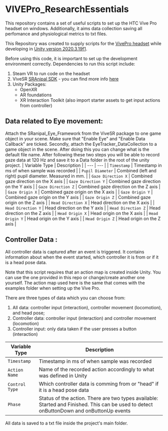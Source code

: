# VIVEPro_ResearchEssentials

This repository contains a set of useful scripts to set up the HTC Vive Pro headset on windows. Additionally, it aims data collection saving all perfomance and physiological metrics to txt files.

This Repository was created to supply scripts for the [VivePro headset](https://www.vive.com/eu/product/vive-pro/) while developing in [Unity version 2020.3.19f1](https://unity3d.com/unity/whats-new/2020.3.19).

Before using this code, it is important to set up the development environment correctly. Dependencies to run this script include:

1. Steam VR to run code on the headset
2. ViveSR [SRAnipal SDK](https://hub.vive.com/en-US/download) - you can find more info [here](https://dl.vive.com/Tracker/Guideline/Vive%20Face%20Tracker%20Developer%20Quick%20Start.pdf)
3. Unity Packages: 
   - OpenXR
   - AR foundations 
   - XR Interaction Toolkit (also import starter assets to get input actions from controller)

## Data related to Eye movement: 

Attach the SRanipal_Eye_Framework from the ViveSR package to one game object in your scene. Make sure that "Enable Eye" and "Enable Data Callback" are ticked.
Secondly, attach the EyeTracker_DataCollection to a game object in the scene. After doing this you can change what is the default file name. After following these two steps you will be able to record gaze data at 120 Hz and save it to a Data folder in the root of the unity project.
| Variable Type | Description | 
| --- | --- |
| `Timestamp` | Timestamp in ms of when sample was recorded |
| `Pupil Diameter` | Combined (left and right) pupil diameter. Measured in mm. |
| `Gaze Direction X` | Combined gaze direction on the X axis |
| `Gaze Direction Y` | Combined gaze direction on the Y axis |
| `Gaze Direction Z` | Combined gaze direction on the Z axis |
| `Gaze Origin X` | Combined gaze origin on the X axis |
| `Gaze Origin Y` | Combined gaze origin on the Y axis |
| `Gaze Origin Z` | Combined gaze origin on the Z axis |
| `Head Direction X` | Head direction on the X axis |
| `Head Direction Y` | Head direction on the Y axis |
| `Head Direction Z` | Head direction on the Z axis |
| `Head Origin X` | Head origin on the X axis |
| `Head Origin Y` | Head origin on the Y axis |
| `Head Origin Z` | Head origin on the Z axis |

## Controller Data : 
All controller data is captured after an event is triggered. It contains information about when the event started, which controller it is from or if it is a head pose data.

Note that this script requires that an action map is created inside Unity. You can use the one provided in this repo or change/create another one yourself. The action map used here is the same that comes with the examples folder when setting up the Vive Pro.

There are three types of data which you can choose from:
1. All data: controller input (interaction), controller movement (locomotion), and head pose;
2. Controller data: controller input (interaction) and controller movement (locomotion)
3. Controller input: only data taken if the user presses a button (interaction)

| Variable Type | Description |
| --- | --- |
| `Timestamp` | Timestamp in ms of when sample was recorded |
| `Action Name` | Name of the recorded action accordingly to what was defined in Unity |
| `Control Type` | Which controller data is comming from or "head" if it is a head pose data |
| `Phase` | Status of the action. There are two types available: Started and Finished. This can be used to detect onButtonDown and onButtonUp events |


All data is saved to a txt file inside the project's main folder.
